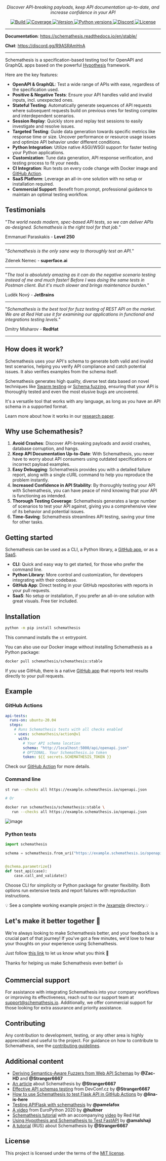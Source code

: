<p align="center">
    <em>Discover API-breaking payloads, keep API documentation up-to-date, and increase confidence in your API</em>
</p>

<p align="center">
    <a href="https://github.com/schemathesis/schemathesis/actions" target="_blank">
        <img src="https://github.com/schemathesis/schemathesis/actions/workflows/build.yml/badge.svg" alt="Build">
    </a>
    <a href="https://codecov.io/gh/schemathesis/schemathesis/branch/master" target="_blank">
        <img src="https://codecov.io/gh/schemathesis/schemathesis/branch/master/graph/badge.svg" alt="Coverage">
    </a>
    <a href="https://pypi.org/project/schemathesis/" target="_blank">
        <img src="https://img.shields.io/pypi/v/schemathesis.svg" alt="Version">
    </a>
    <a href="https://pypi.org/project/schemathesis/" target="_blank">
        <img src="https://img.shields.io/pypi/pyversions/schemathesis.svg" alt="Python versions">
    </a>
    <a href="https://discord.gg/R9ASRAmHnA" target="_blank">
        <img src="https://img.shields.io/discord/938139740912369755" alt="Discord">
    </a>
    <a href="https://opensource.org/licenses/MIT" target="_blank">
        <img src="https://img.shields.io/pypi/l/schemathesis.svg" alt="License">
    </a>
</p>

---

**Documentation**: <a href="https://schemathesis.readthedocs.io/en/stable/" target="_blank">https://schemathesis.readthedocs.io/en/stable/ </a>

**Chat**: <a href="https://discord.gg/R9ASRAmHnA" target="_blank">https://discord.gg/R9ASRAmHnA </a>

---

Schemathesis is a specification-based testing tool for OpenAPI and GraphQL apps based on the powerful <a href="https://hypothesis.works/" target="_blank">Hypothesis</a> framework.

Here are the key features:

- **OpenAPI & GraphQL**: Test a wide range of APIs with ease, regardless of the specification used.
- **Positive & Negative Tests**: Ensure your API handles valid and invalid inputs, incl. unexpected ones.
- **Stateful Testing**: Automatically generate sequences of API
  requests where subsequent requests build on previous ones for
  testing complex and interdependent scenarios.
- **Session Replay**: Quickly store and replay test sessions to easily investigate and resolve issues.
- **Targeted Testing**: Guide data generation towards specific metrics
  like response time or size. Uncover performance or resource usage
  issues and optimize API behavior under different conditions.
- **Python Integration**: Utilize native ASGI/WSGI support for faster testing your Python applications.
- **Customization**: Tune data generation, API response verification, and testing process to fit your needs.
- **CI Integration**: Run tests on every code change with Docker image
  and [GitHub Action](https://github.com/schemathesis/action).
- **SaaS Platform**: Leverage an all-in-one solution with no setup or installation required.
- **Commercial Support**: Benefit from prompt, professional guidance to maintain an optimal testing workflow.

## Testimonials

"_The world needs modern, spec-based API tests, so we can deliver APIs as-designed. Schemathesis is the right tool for that job._"

<div>Emmanuel Paraskakis - <strong>Level 250</strong></div>

---

"_Schemathesis is the only sane way to thoroughly test an API._"

<div>Zdenek Nemec - <strong>superface.ai</strong></div>

---

"_The tool is absolutely amazing as it can do the negative scenario testing instead of me and much faster! Before I was doing the same tests in Postman client. But it's much slower and brings maintenance burden._"

<div>Luděk Nový - <strong>JetBrains</strong></div>

---

"_Schemathesis is the best tool for fuzz testing of REST API on the market. We are at Red Hat use it for examining our applications in functional and integrations testing levels._"

<div>Dmitry Misharov - <strong>RedHat</strong></div>

---

## How does it work?

Schemathesis uses your API's schema to generate both valid and invalid
test scenarios, helping you verify API compliance and catch potential
issues. It also verifies examples from the schema itself.

Schemathesis generates high quality, diverse test data based on novel
techniques like [Swarm
testing](https://dl.acm.org/doi/10.1145/2338965.2336763) or [Schema
fuzzing](https://patricegodefroid.github.io/public_psfiles/fse2020.pdf),
ensuring that your API is thoroughly tested and even the most elusive
bugs are uncovered.

It's a versatile tool that works with any language, as long as you have
an API schema in a supported format.

Learn more about how it works in our [research
paper](https://arxiv.org/abs/2112.10328).

## Why use Schemathesis?

1. **Avoid Crashes**: Discover API-breaking payloads and avoid crashes, database corruption, and hangs.
2. **Keep API Documentation Up-to-Date**: With Schemathesis, you never have to worry about API consumers using outdated specifications or incorrect payload examples.
3. **Easy Debugging**: Schemathesis provides you with a detailed failure report, along with a single cURL command to help you reproduce the problem instantly.
4. **Increased Confidence in API Stability**: By thoroughly testing your API with Schemathesis, you can have peace of mind knowing that your API is functioning as intended.
5. **Thorough Testing Coverage**: Schemathesis generates a large number of scenarios to test your API against, giving you a comprehensive view of its behavior and potential issues.
6. **Time-Saving**: Schemathesis streamlines API testing, saving your time for other tasks.

## Getting started

Schemathesis can be used as a CLI, a Python library, a [GitHub app](https://github.com/apps/schemathesis), or as a [SaaS](https://schemathesis.io/?utm_source=github).

- **CLI**: Quick and easy way to get started, for those who prefer the command line.
- **Python Library**: More control and customization, for developers integrating with their codebase.
- **GitHub App**: Direct testing in your GitHub repositories with reports in your pull requests.
- **SaaS**: No setup or installation, if you prefer an all-in-one solution with great visuals. Free tier included.

## Installation

```bash
python -m pip install schemathesis
```

This command installs the `st` entrypoint.

You can also use our Docker image without installing Schemathesis as a Python package:

```bash
docker pull schemathesis/schemathesis:stable
```

If you use GitHub, there is a native [GitHub app](https://github.com/apps/schemathesis) that reports test results directly to your pull requests.

## Example

### GitHub Actions

```yaml
api-tests:
  runs-on: ubuntu-20.04
  steps:
    # Runs Schemathesis tests with all checks enabled
    - uses: schemathesis/action@v1
      with:
        # Your API schema location
        schema: "http://localhost:5000/api/openapi.json"
        # OPTIONAL. Your Schemathesis.io token
        token: ${{ secrets.SCHEMATHESIS_TOKEN }}
```

Check our [GitHub Action](https://github.com/schemathesis/action) for more details.

### Command line

```bash
st run --checks all https://example.schemathesis.io/openapi.json

# Or

docker run schemathesis/schemathesis:stable \
   run --checks all https://example.schemathesis.io/openapi.json
```

![image](https://raw.githubusercontent.com/schemathesis/schemathesis/master/img/demo.gif)

### Python tests

```python
import schemathesis

schema = schemathesis.from_uri("https://example.schemathesis.io/openapi.json")


@schema.parametrize()
def test_api(case):
    case.call_and_validate()
```

Choose CLI for simplicity or Python package for greater flexibility. Both options run extensive tests and report failures with reproduction instructions.

💡 See a complete working example project in the [/example](https://github.com/schemathesis/schemathesis/tree/master/example) directory.💡

## Let's make it better together 🤝

We're always looking to make Schemathesis better, and your feedback is
a crucial part of that journey! If you've got a few minutes, we'd love
to hear your thoughts on your experience using Schemathesis.

Just follow [this link](https://forms.gle/kJ4hSxc1Yp6Ga96t5) to let us know what you think 💬

Thanks for helping us make Schemathesis even better! 👍

## Commercial support

For assistance with integrating Schemathesis into your company workflows or improving its effectiveness, reach out to our support team at <a href="mailto:support@schemathesis.io">support@schemathesis.io</a>.
Additionally, we offer commercial support for those looking for extra assurance and priority assistance.

## Contributing

Any contribution to development, testing, or any other area is highly
appreciated and useful to the project. For guidance on how to contribute
to Schemathesis, see the [contributing guidelines](https://github.com/schemathesis/schemathesis/blob/master/CONTRIBUTING.rst).

## Additional content

- [Deriving Semantics-Aware Fuzzers from Web API Schemas](https://arxiv.org/abs/2112.10328) by **@Zac-HD** and **@Stranger6667**
- [An article](https://dygalo.dev/blog/schemathesis-property-based-testing-for-api-schemas/) about Schemathesis by **@Stranger6667**
- [Effective API schemas testing](https://youtu.be/VVLZ25JgjD4) from DevConf.cz by **@Stranger6667**
- [How to use Schemathesis to test Flask API in GitHub Actions](https://notes.lina-is-here.com/2022/08/04/schemathesis-docker-compose.html) by **@lina-is-here**
- [Testing APIFlask with schemathesis](http://blog.pamelafox.org/2023/02/testing-apiflask-with-schemathesis.html) by **@pamelafox**
- [A video](https://www.youtube.com/watch?v=9FHRwrv-xuQ) from EuroPython 2020 by **@hultner**
- [Schemathesis tutorial](https://appdev.consulting.redhat.com/tracks/contract-first/automated-testing-with-schemathesis.html) with an accompanying [video](https://www.youtube.com/watch?v=4r7OC-lBKMg) by Red Hat
- [Using Hypothesis and Schemathesis to Test FastAPI](https://testdriven.io/blog/fastapi-hypothesis/) by **@amalshaji**
- [A tutorial](https://habr.com/ru/company/oleg-bunin/blog/576496/) (RUS) about Schemathesis by **@Stranger6667**

## License

This project is licensed under the terms of the [MIT license](https://opensource.org/licenses/MIT).
